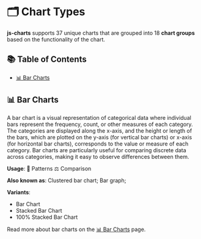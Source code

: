 # 🗂️ Chart Types

**js-charts** supports 37 unique charts that are grouped into 18 **chart groups** based on the functionality of the chart.

## 📚 Table of Contents

- [📊 Bar Charts](#bar-charts)

## 📊 Bar Charts

A bar chart is a visual representation of categorical data where individual bars represent the frequency, count, or other measures of each category. The categories are displayed along the x-axis, and the height or length of the bars, which are plotted on the y-axis (for vertical bar charts) or x-axis (for horizontal bar charts), corresponds to the value or measure of each category. Bar charts are particularly useful for comparing discrete data across categories, making it easy to observe differences between them.

**Usage**: 🔁 Patterns ⚖️ Comparison

**Also known as**: Clustered bar chart; Bar graph;

**Variants**:

- Bar Chart
- Stacked Bar Chart
- 100% Stacked Bar Chart

Read more about bar charts on the [📊 Bar Charts](Bar-Charts) page.